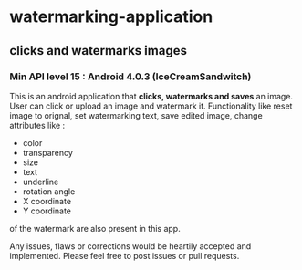 # watermarking-application

## clicks and watermarks images

### Min API level 15 : Android 4.0.3 (IceCreamSandwitch)

This is an android application that **clicks, watermarks and saves** an image.
User can click or upload an image and watermark it. Functionality like reset image to orignal, 
set watermarking text, save edited image, change attributes like :

* color
* transparency
* size
* text
* underline
* rotation angle
* X coordinate
* Y coordinate

of the watermark are also present in this app.

Any issues, flaws or corrections would be heartily accepted and implemented.
Please feel free to post issues or pull requests.
